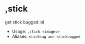 # ,stick
get stick bugged lol<br/>
 - Usage: `,stick <images>`
 - Aliases: `stickbug and stickbugged`
